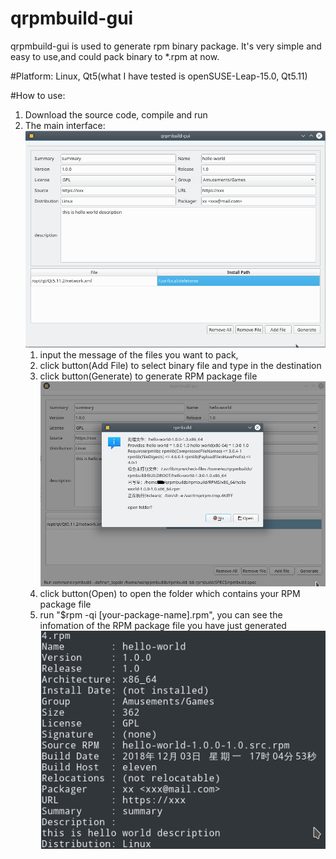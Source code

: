 # qrpmbuild-gui

qrpmbuild-gui is used to generate rpm binary package. 
It's very simple and easy to use,and could pack binary to *.rpm at now.

#Platform:
    Linux, Qt5(what I have tested is openSUSE-Leap-15.0, Qt5.11)

#How to use:
1. Download the source code, compile and run
2. The main interface:
![Alt text](https://github.com/FANCY0047/qrpmbuild-gui/blob/master/screenshot/qrpmbuild-gui-main.png)
    1. input the message of the files you want to pack,
    2. click button(Add File) to select binary file and type in the destination
    3. click button(Generate) to generate RPM package file
    ![Alt text](https://github.com/FANCY0047/qrpmbuild-gui/blob/master/screenshot/qrpmbuild-gui-generate.png)    
    4. click button(Open) to open the folder which contains your RPM package file
    5. run "$rpm -qi [your-package-name].rpm", you can see the infomation of the RPM package file you have just generated
    ![Alt text](https://github.com/FANCY0047/qrpmbuild-gui/blob/master/screenshot/qrpmbuild-gui-rpminfo.png)
